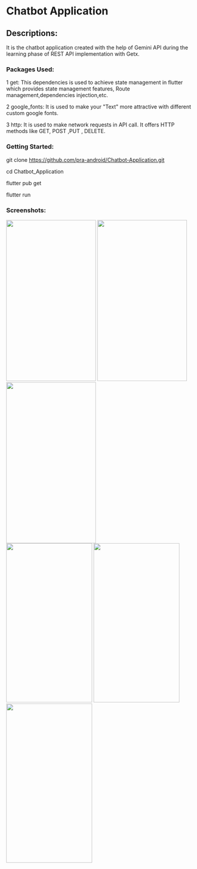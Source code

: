 # Chatbot Application

## Descriptions:
It  is the chatbot application created with the help of Gemini API during the learning phase of REST API implementation with Getx.


### Packages Used:
 1 get:
 This dependencies is used to achieve state management in flutter which provides state management features, Route management,dependencies injection,etc.

 2 google_fonts:
 It is used to make your  "Text"  more attractive with different custom google fonts.

 3 http:
 It is used to make network requests in API call. It offers HTTP methods like GET, POST ,PUT , DELETE.

### Getting Started:
git clone https://github.com/pra-android/Chatbot-Application.git

cd Chatbot_Application

flutter pub get

flutter run


### Screenshots:
<div class="plato">
<img src="https://github.com/user-attachments/assets/9d9318d0-9fd6-45ce-9ab5-d975d5b54224" width="240" height="430">
<img src="https://github.com/user-attachments/assets/b89f18fb-dff5-4d0e-9b63-8829f906892f" width="240" height="430">
 <img src="https://github.com/user-attachments/assets/fd8aea19-059c-46cb-bd39-5b1c95788df9" width="240" height="430">
</div>
<div class="wato">
<img src="https://github.com/user-attachments/assets/04afdaef-d0f6-43ae-b020-30b14c6dfcea" width="230" height="425">
<img src="https://github.com/user-attachments/assets/8c849870-28da-4768-86b0-efa57ba67661" width="230" height="425">
<img src="https://github.com/user-attachments/assets/d03b32c7-2fd5-4aa3-ae3b-49c8f5f270b4" width="230" height="425">
</div>




 






